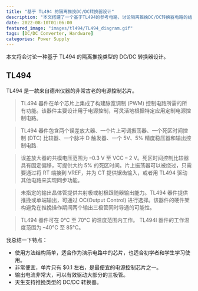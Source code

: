 ```yaml
---
title: "基于 TL494 的隔离推挽DC/DC转换器设计"
description: "本文搭建了一个基于TL494的参考电路，讨论隔离推挽DC/DC转换器电路的结构设计，参数计算，和电路设计中需要注意的几个要点。"
date: 2022-08-10T01:06:00
featured_image: "images/tl494/TL494_diagram.gif"
tags: [DC/DC Converter, Hardware]
categories: Power Supply
---
```


本文将会讨论一种基于 TL494 的隔离推挽类型的 DC/DC 转换器设计。

## TL494

TL494 是一款来自德州仪器的非常古老的电源控制芯片。

> TL494 器件在单个芯片上集成了构建脉宽调制 (PWM) 控制电路所需的所有功能。该器件主要设计用于电源控制，可灵活地根据特定应用定制电源控制电路。

> TL494 器件包含两个误差放大器、一个片上可调振荡器、一个死区时间控制 (DTC) 比较器、一个脉冲 D 触发器、一个 5V、5% 精度稳压器和输出控制电路.

> 误差放大器的共模电压范围为 –0.3 V 至 VCC – 2 V。死区时间控制比较器具有固定偏移，可提供大约 5% 的死区时间。片上振荡器可以被绕过，只需要通过将 RT 端接到 VREF，并为 CT 提供锯齿输入，或者用 TL494 驱动其他电路来实现同步功能。

> 未指定的输出晶体管提供共射极或射极跟随器输出能力。TL494 器件提供推挽或单端输出，可通过 OC(Output Control) 进行选择。该器件的硬件架构避免在推挽操作期间两个输出三极管同时导通的可能性。

> TL494 器件可在 0°C 至 70°C 的温度范围内工作。 TL494I 器件的工作温度范围为 –40°C 至 85°C。

我总结一下特点：

* 使用方法结构简单，适合作为演示电路中的芯片，也适合初学者和学生学习使用。
* 非常便宜，单片只有 $0.1 左右，是最便宜的电源控制芯片之一。
* 输出电流非常大，可以有效驱动大部分的三极管。
* 天生支持推挽类型的 DC/DC 转换器。